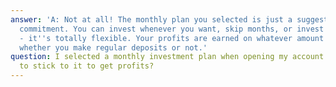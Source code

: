 ```yaml
---
answer: 'A: Not at all! The monthly plan you selected is just a suggestion, not a
  commitment. You can invest whenever you want, skip months, or invest different amounts
  - it''s totally flexible. Your profits are earned on whatever amount you have invested,
  whether you make regular deposits or not.'
question: I selected a monthly investment plan when opening my account - do I have
  to stick to it to get profits?
---
```

